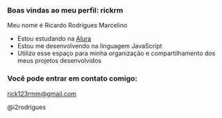 ### Boas vindas ao meu perfil: rickrm

Meu nome é Ricardo Rodrigues Marcelino

- Estou estudando na [Alura](https://www.alura.com.br)
- Estou me desenvolvendo na linguagem JavaScript
- Utilizo esse espaço para minha organização e compartilhamento dos meus projetos desenvolvidos

### Você pode entrar em contato comigo:

rick123rmm@gmail.com

@i2rodrigues

